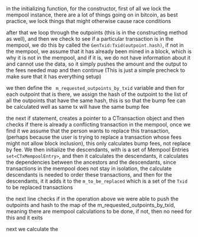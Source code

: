 in the initializing function, for the constructor, first of all we lock the mempool instance, there are a lot of things going on in bitcoin, as best practice, we lock things that might otherwise cause race conditions

after that we loop through the outpoints (this is in the constructing method as well), and then we check to see if a particular transaction is in the mempool, we do this by called the `GenTxid:Txid(outpoint.hash)`, if not in the mempool, we assume that it has already been mined in a block, which is why it is not in the mempool, and if it is, we do not have information about it and cannot use the data, so it simply pushes the amount and the output to the fees needed map and then continue (This is just a simple precheck to make sure that it has everything setup)

we then define the ` m_requested_outpoints_by_txid` variable and then for each outpoint that is there, we assign the hash of the outpoint to the list of all the outpoints that have the same hash, this is so that the bump fee can be calculated well as same tx will have the same bump fee

the next if statement, creates a pointer to a CTransaction object and then checks if there is already a conflicting transaction in the mempool, once we find it we assume that the person wants to replace this transaction, (perhaps because the user is trying to replace a transaction whose fees might not allow block inclusion), this only calculates bump fees, not replace by fee. We then initialize the descendants, with is a set of Mempool Entries `set<CTxMempoolEntry>`, and then it calculates the descendants, it calculates the dependencies between the ancestors and the descendants, since transactions in the mempool does not stay in isolation, the calculate descendants is needed to order these transactions, and then for the descendants, it it adds it to the `m_to_be_replaced` which is a set of the `Txid` to be replaced transactions

the next line checks if in the operation above we were able to push the outpoints and hash to the map of the m_requested_outpoints_by_txid, meaning there are mempool calculations to be done, if not, then no need for this and it exits

next we calculate the 
